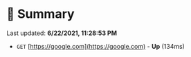 # 📖 Summary
Last updated: **6/22/2021, 11:28:53 PM**

- `GET` [https://google.com](https://google.com) - **Up** (134ms)
